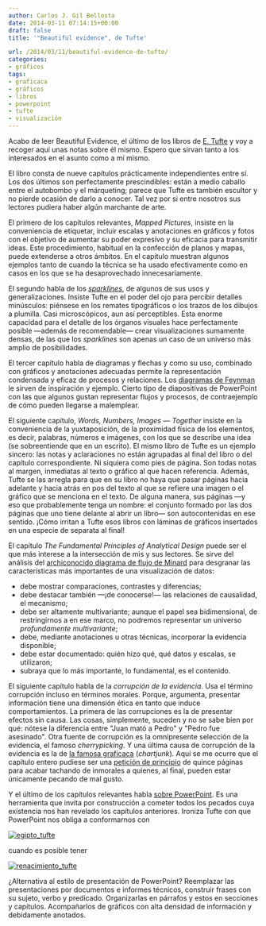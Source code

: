 ```yaml
---
author: Carlos J. Gil Bellosta
date: 2014-03-11 07:14:15+00:00
draft: false
title: '"Beautiful evidence", de Tufte'

url: /2014/03/11/beautiful-evidence-de-tufte/
categories:
- gráficos
tags:
- graficaca
- gráficos
- libros
- powerpoint
- tufte
- visualización
---
```


Acabo de leer Beautiful Evidence, el último de los libros de [E. Tufte](http://en.wikipedia.org/wiki/Edward_Tufte) y voy a recoger aquí unas notas sobre él mismo. Espero que sirvan tanto a los interesados en el asunto como a mí mismo.

El libro consta de nueve capítulos prácticamente independientes entre sí. Los dos últimos son perfectamente prescindibles: están a medio caballo entre el autobombo y el márqueting; parece que Tufte es también escultor y no pierde ocasión de darlo a conocer. Tal vez por si entre nosotros sus lectores pudiera haber algún marchante de arte.

El primero de los capítulos relevantes, _Mapped Pictures_, insiste en la conveniencia de etiquetar, incluir escalas y anotaciones en gráficos y fotos con el objetivo de aumentar su poder expresivo y su eficacia para transmitir ideas. Este procedimiento, habitual en la confección de planos y mapas, puede extenderse a otros ámbitos. En el capítulo muestran algunos ejemplos tanto de cuando la técnica se ha usado efectivamente como en casos en los que se ha desaprovechado innecesariamente.

El segundo habla de los [_sparklines_](http://en.wikipedia.org/wiki/Sparkline), de algunos de sus usos y generalizaciones. Insiste Tufte en el poder del ojo para percibir detalles minúsculos: piénsese en los remates tipográficos o los trazos de los dibujos a plumilla. Casi microscópicos, aun así perceptibles. Esta enorme capacidad para el detalle de los órganos visuales hace perfectamente posible —además de recomendable— crear visualizaciones sumamente densas, de las que los _sparklines_ son apenas un caso de un universo más amplio de posibilidades.

El tercer capítulo habla de diagramas y flechas y como su uso, combinado con gráficos y anotaciones adecuadas permite la representación condensada y eficaz de procesos y relaciones. Los [diagramas de Feynman](http://es.wikipedia.org/wiki/Diagrama_de_Feynman) le sirven de inspiración y ejemplo. Cierto tipo de diapositivas de PowerPoint con las que algunos gustan representar flujos y procesos, de contraejemplo de cómo pueden llegarse a malemplear.

El siguiente capítulo, _Words, Numbers, Images — Together_ insiste en la conveniencia de la yuxtaposición, de la proximidad física de los elementos, es decir, palabras, números e imágenes, con los que se describe una idea (se sobreentiende que en un escrito). El mismo libro de Tufte es un ejemplo sincero: las notas y aclaraciones no están agrupadas al final del libro o del capítulo correspondiente. Ni siquiera como pies de página. Son todas notas al margen, inmediatas al texto o gráfico al que hacen referencia. Además, Tufte se las arregla para que en su libro no haya que pasar páginas hacia adelante y hacia atrás en pos del texto al que se refiere una imagen o el gráfico que se menciona en el texto. De alguna manera, sus páginas —y eso que probablemente tenga un nombre: el conjunto formado por las dos páginas que uno tiene delante al abrir un libro— son autocontenidas en ese sentido. ¡Cómo irritan a Tufte esos libros con láminas de gráficos insertados en una especie de separata al final!

El capítulo _The Fundamental Principles of Analytical Design_ puede ser el que más interese a la intersección de mis y sus lectores. Se sirve del análisis del [archiconocido diagrama de flujo de Minard](http://en.wikipedia.org/wiki/Charles_Joseph_Minard) para desgranar las características más importantes de una visualización de datos:

* debe mostrar comparaciones, contrastes y diferencias;
* debe destacar también —¡de conocerse!— las relaciones de causalidad, el mecanismo;
* debe ser altamente multivariante; aunque el papel sea bidimensional, de restringirnos a en ese marco, no podremos representar un universo _profundamente multivariante_;
* debe, mediante anotaciones u otras técnicas, incorporar la evidencia disponible;
* debe estar documentado: quién hizo qué, qué datos y escalas, se utilizaron;
* subraya que lo más importante, lo fundamental, es el contenido.

El siguiente capítulo habla de la _corrupción de la evidencia_. Usa el término corrupción incluso en términos morales. Porque, argumenta, presentar información tiene una dimensión ética en tanto que induce comportamientos. La primera de las corrupciones es la de presentar efectos sin causa. Las cosas, simplemente, suceden y no se sabe bien por qué: nótese la diferencia entre "Juan mató a Pedro" y "Pedro fue asesinado". Otra fuente de corrupción es la omnipresente selección de la evidencia, el famoso _cherrypicking_. Y una última causa de corrupción de la evidencia es la de [la famosa graficaca](http://www.datanalytics.com/tag/graficaca/) (_chartjunk_). Aquí se me ocurre que el capítulo entero pudiese ser una [petición de principio](http://en.wikipedia.org/wiki/Begging_the_question) de quince páginas para acabar tachando de inmorales a quienes, al final, pueden estar únicamente pecando de mal gusto.

Y el último de los capítulos relevantes habla [sobre PowerPoint](http://www.wired.com/wired/archive/11.09/ppt2.html). Es una herramienta que invita por construcción a cometer todos los pecados cuya existencia nos han revelado los capítulos anteriores. Ironiza Tufte con que PowerPoint nos obliga a conformarnos con

[![egipto_tufte](/wp-uploads/2014/03/egipto_tufte.png)
](/wp-uploads/2014/03/egipto_tufte.png)

cuando es posible tener

[![renacimiento_tufte](/wp-uploads/2014/03/renacimiento_tufte.png)
](/wp-uploads/2014/03/renacimiento_tufte.png)

¿Alternativa al estilo de presentación de PowerPoint? Reemplazar las presentaciones por documentos e informes técnicos, construir frases con su sujeto, verbo y predicado. Organizarlas en párrafos y estos en secciones y capítulos. Acompañarlos de gráficos con alta densidad de información y debidamente anotados.
